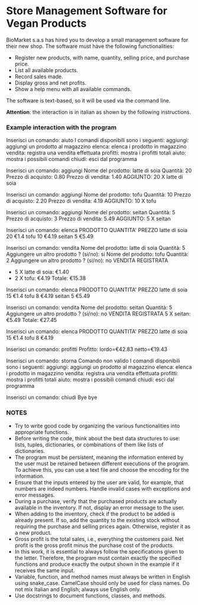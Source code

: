 # Store Management Software for Vegan Products

BioMarket s.a.s has hired you to develop a small management software for their new shop. The software must have the following functionalities:

- Register new products, with name, quantity, selling price, and purchase price.
- List all available products.
- Record sales made.
- Display gross and net profits.
- Show a help menu with all available commands.

The software is text-based, so it will be used via the command line.

**Attention**: the interaction is in italian as shown by the following instructions.

### Example interaction with the program

Inserisci un comando: aiuto
I comandi disponibili sono i seguenti:
aggiungi: aggiungi un prodotto al magazzino
elenca: elenca i prodotto in magazzino
vendita: registra una vendita effettuata
profitti: mostra i profitti totali
aiuto: mostra i possibili comandi
chiudi: esci dal programma


Inserisci un comando: aggiungi
Nome del prodotto: latte di soia
Quantità: 20
Prezzo di acquisto: 0.80
Prezzo di vendita: 1.40
AGGIUNTO: 20 X latte di soia


Inserisci un comando: aggiungi
Nome del prodotto: tofu
Quantità: 10
Prezzo di acquisto: 2.20
Prezzo di vendita: 4.19
AGGIUNTO: 10 X tofu


Inserisci un comando: aggiungi
Nome del prodotto: seitan
Quantità: 5
Prezzo di acquisto: 3
Prezzo di vendita: 5.49
AGGIUNTO: 5 X seitan


Inserisci un comando: elenca
PRODOTTO    QUANTITA'   PREZZO
latte di soia   20  €1.4
tofu    10  €4.19
seitan  5   €5.49


Inserisci un comando: vendita
Nome del prodotto: latte di soia
Quantità: 5
Aggiungere un altro prodotto ? (si/no): si
Nome del prodotto: tofu
Quantità: 2
Aggiungere un altro prodotto ? (si/no): no
VENDITA REGISTRATA
- 5 X latte di soia: €1.40
- 2 X tofu: €4.19
Totale: €15.38


Inserisci un comando: elenca
PRODOTTO        QUANTITA'   PREZZO
latte di soia   15          €1.4
tofu            8           €4.19
seitan          5           €5.49


Inserisci un comando: vendita
Nome del prodotto: seitan
Quantità: 5
Aggiungere un altro prodotto ? (si/no): no
VENDITA REGISTRATA
5 X seitan: €5.49
Totale: €27.45


Inserisci un comando: elenca
PRODOTTO        QUANTITA'   PREZZO
latte di soia   15          €1.4
tofu            8           €4.19


Inserisci un comando: profitti
Profitto: lordo=€42.83 netto=€19.43


Inserisci un comando: storna
Comando non valido
I comandi disponibili sono i seguenti:
aggiungi: aggiungi un prodotto al magazzino
elenca: elenca i prodotto in magazzino
vendita: registra una vendita effettuata
profitti: mostra i profitti totali
aiuto: mostra i possibili comandi
chiudi: esci dal programma


Inserisci un comando: chiudi
Bye bye


### NOTES

- Try to write good code by organizing the various functionalities into appropriate functions.
- Before writing the code, think about the best data structures to use: lists, tuples, dictionaries, or combinations of them like lists of dictionaries.
- The program must be persistent, meaning the information entered by the user must be retained between different executions of the program. To achieve this, you can use a text file and choose the encoding for the information.
- Ensure that the inputs entered by the user are valid, for example, that numbers are indeed numbers. Handle invalid cases with exceptions and error messages.
- During a purchase, verify that the purchased products are actually available in the inventory. If not, display an error message to the user.
- When adding to the inventory, check if the product to be added is already present. If so, add the quantity to the existing stock without requiring the purchase and selling prices again. Otherwise, register it as a new product.
- Gross profit is the total sales, i.e., everything the customers paid. Net profit is the gross profit minus the purchase cost of the products.
- In this work, it is essential to always follow the specifications given to the letter. Therefore, the program must contain exactly the specified functions and produce exactly the output shown in the example if it receives the same input.
- Variable, function, and method names must always be written in English using snake_case. CamelCase should only be used for class names. Do not mix Italian and English; always use English only.
- Use docstrings to document functions, classes, and methods.